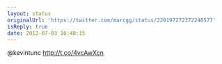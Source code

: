 ```yaml
---
layout: status
originalUrl: 'https://twitter.com/marcgg/status/220197272372248577'
isReply: true
date: 2012-07-03 16:48:15
---
```


@kevintunc http://t.co/4vcAwXcn
